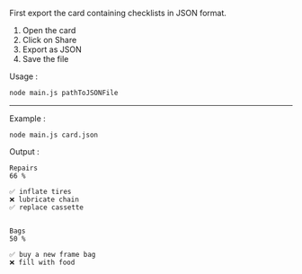 First export the card containing checklists in JSON format.

1. Open the card
2. Click on Share
3. Export as JSON
4. Save the file

Usage :

```bash
node main.js pathToJSONFile
```

---

Example :

```
node main.js card.json
```

Output :

```
Repairs
66 %

✅ inflate tires
❌ lubricate chain
✅ replace cassette


Bags
50 %

✅ buy a new frame bag
❌ fill with food
```
